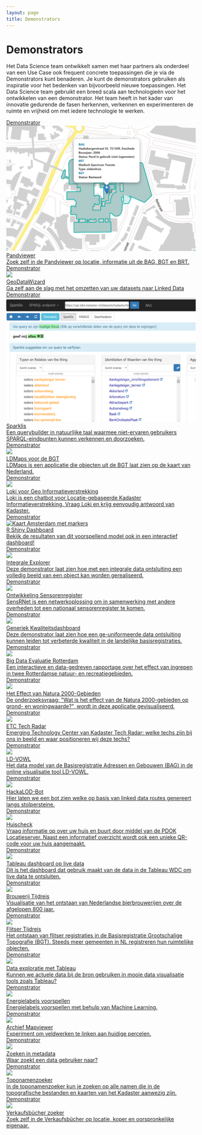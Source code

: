 ```yaml
---
layout: page
title: Demonstrators
---
```


# Demonstrators

Het Data Science team ontwikkelt samen met haar partners als onderdeel van een Use Case ook frequent concrete toepassingen die je via de Demonstrators kunt benaderen. Je kunt de demonstrators gebruiken als inspiratie voor het bedenken van bijvoorbeeld nieuwe toepassingen. Het Data Science team gebruikt een breed scala aan technologieën voor het ontwikkelen van een demonstrator. Het team heeft in het kader van innovatie gedurende de fasen herkennen, verkennen en experimenteren de ruimte en vrijheid om met iedere technologie te werken.

<div class="cards-wrapper">
  <a href="/demonstrators/pandviewer">
    <div class="card">
      <div class="card-type">Demonstrator</div>
      <img class="card-image" src="/assets/images/pandviewer.png">
      <div class="card-title">Pandviewer</div>
      <div class="card-description">Zoek zelf in de Pandviewer op locatie, informatie uit de BAG, BGT en BRT.</div>
    </div>
  </a>
  <a href="/demonstrators/geodatawizard">
    <div class="card">
      <div class="card-type">Demonstrator</div>
      <img class="card-image" src="/assets/images/spatial_wizard_logo.png">
      <div class="card-title">GeoDataWizard</div>
      <div class="card-description">Ga zelf aan de slag met het omzetten van uw datasets naar Linked Data</div>
    </div>
  </a>
  <a href="/demonstrators/sparklis/osparklis.html?title=%0A%09%09%09%09%09%09%09%09BAG%0A%09%09%09%09%09%09%09&endpoint=https%3A//api.labs.kadaster.nl/datasets/kadaster/bag/services/bag/sparql&max_increment_samples=100">
    <div class="card">
      <div class="card-type">Demonstrator</div>
      <img class="card-image" src="/assets/images/sparklis.png">
      <div class="card-title">Sparklis</div>
      <div class="card-description">Een querybuilder in natuurlijke taal waarmee niet-ervaren gebruikers SPARQL-eindpunten kunnen verkennen en doorzoeken.</div>
    </div>
  </a>
  <a href="/demonstrators/LDMaps_BGT/index.html">
    <div class="card">
      <div class="card-type">Demonstrator</div>
      <img class="card-image" src="/assets/images/ld-maps.png">
      <div class="card-title">LDMaps voor de BGT</div>
      <div class="card-description"> LDMaps is een applicatie die objecten uit de BGT laat zien op de kaart van Nederland.</div>
    </div>
  </a>
  <a href="/demonstrators/loki/index.html">
    <div class="card">
      <div class="card-type">Demonstrator</div>
      <img class="card-image" src="/assets/images/loki-logo.jpg">
      <div class="card-title">Loki voor Geo Informatieverstrekking</div>
      <div class="card-description">Loki is een chatbot voor Locatie-gebaseerde Kadaster Informatieverstrekking. Vraag Loki en krijg eenvoudig antwoord van Kadaster.</div>
    </div>
  </a>
  <div class="cards-wrapper">
  <a href="/demonstrators/bagdemonstrator/">
    <div class="card">
      <div class="card-type">Demonstrator</div>
      <img class="card-image" src="/assets/images/bag-voorspellingen-shiny.PNG" alt="Kaart Amsterdam met markers">
      <div class="card-title">R Shiny Dashboard</div>
      <div class="card-description">Bekijk de resultaten van dit voorspellend model ook in een interactief dashboard!</div>
    </div>
  </a>
</div>
  <a href="/demonstrators/integrale-explorer/index.html">
    <div class="card">
      <div class="card-type">Demonstrator</div>
      <img class="card-image" src="/assets/images/logoexplorer.PNG">
      <div class="card-title">Integrale Explorer</div>
      <div class="card-description">Deze demonstrator laat zien hoe met een integrale data ontsluiting een volledig beeld van een object kan worden gerealiseerd.</div>
    </div>
  </a>
  <a href="/demonstrators/sensrnet/index.html">
    <div class="card">
      <div class="card-type">Demonstrator</div>
      <img class="card-image" src="/assets/images/SensRNet-logo.png">
      <div class="card-title">Ontwikkeling Sensorenregister</div>
      <div class="card-description">SensRNet is een netwerkoplossing om in samenwerking met andere overheden tot een nationaal sensorenregister te komen.</div>
    </div>
  </a>
  <a href="/demonstrators/generiek-kwaliteitsdashboard/index.html">
    <div class="card">
      <div class="card-type">Demonstrator</div>
      <img class="card-image" src="/assets/images/kwaliteits_dashboard_screenshot.PNG">
      <div class="card-title">Generiek Kwaliteitsdashboard</div>
      <div class="card-description">Deze demonstrator laat zien hoe een ge-uniformeerde data ontsluiting kunnen leiden tot verbeterde kwaliteit in de landelijke basisregistraties.</div>
    </div>
  </a>
  <a href="https://kadata.maps.arcgis.com/apps/MapJournal/index.html?appid=e8adf6cd1dae4d42ad907ddcb29c64d3">
    <div class="card">
      <div class="card-type">Demonstrator</div>
      <img class="card-image" src="/assets/images/rotterdam-skyline.jpg">
      <div class="card-title">Big Data Evaluatie Rotterdam</div>
      <div class="card-description">Een interactieve en data-gedreven rapportage over het effect van ingrepen in twee Rotterdamse natuur- en recreatiegebieden.</div>
    </div>
  </a>
  <a href="https://arcg.is/11uvDD">
    <div class="card">
      <div class="card-type">Demonstrator</div>
      <img class="card-image" src="/assets/images/landscape-water.jpg">
      <div class="card-title">Het Effect van Natura 2000-Gebieden</div>
      <div class="card-description">De onderzoeksvraag: "Wat is het effect van de Natura 2000-gebieden op grond- en woningwaarde?", wordt in deze applicatie gevisualiseerd.</div>
    </div>
  </a>
  <a href="/tech-radar/index.html">
    <div class="card">
      <div class="card-type">Demonstrator</div>
      <img class="card-image" src="/assets/images/radar-banner.png">
      <div class="card-title">ETC Tech Radar</div>
      <div class="card-description">Emerging Technology Center van Kadaster Tech Radar: welke techs zijn bij ons in beeld en waar positioneren wij deze techs?</div>
    </div>
  </a>
  <a href="http://vowl.visualdataweb.org/ldvowl/#/graph?endpointURL=https:%2F%2Fapi.labs.kadaster.nl%2Fdatasets%2Fkadaster%2Fbag%2Fservices%2Fbag%2Fsparql">
    <div class="card">
      <div class="card-type">Demonstrator</div>
      <img class="card-image" src="/assets/images/ld-vowl.png">
      <div class="card-title">LD-VOWL</div>
      <div class="card-description">Het data model van de Basisregistratie Adressen en Gebouwen (BAG) in de online visualisatie tool LD-VOWL.</div>
    </div>
  </a>
  <a href="/demonstrators/hackalodbot/index.html">
    <div class="card">
      <div class="card-type">Demonstrator</div>
      <img class="card-image" src="/assets/images/telegram.png">
      <div class="card-title">HackaLOD-Bot</div>
      <div class="card-description">Hier laten we een bot zien welke op basis van linked data routes genereert langs stolpersteine. </div>
    </div>
  </a>
  <a href="/demonstrators/huischeck">
    <div class="card">
      <div class="card-type">Demonstrator</div>
      <img class="card-image" src="/assets/images/huis.png">
      <div class="card-title">Huischeck</div>
      <div class="card-description">Vraag informatie op over uw huis en buurt door middel van de PDOK Locatieserver.  Naast een informatief overzicht wordt ook een unieke QR-code voor uw huis aangemaakt.</div>
    </div>
  </a>
    <a href="/demonstrators/live-data-in-een-bi-toepassing/index.html">
    <div class="card">
      <div class="card-type">Demonstrator</div>
      <img class="card-image" src="/assets/images/livedatadashboard.png">
      <div class="card-title">Tableau dashboard op live data</div>
      <div class="card-description">Dit is het dashboard dat gebruik maakt van de data in de Tableau WDC om live data te ontsluiten.</div>
    </div>
  </a>
  <a href="/demonstrators/brouwerij-tijdreis">
    <div class="card">
      <div class="card-type">Demonstrator</div>
      <img class="card-image" src="/assets/images/bier.jpg">
      <div class="card-title">Brouwerij Tijdreis</div>
      <div class="card-description">Visualisatie van het ontstaan van Nederlandse bierbrouwerijen over de afgelopen 800 jaar.</div>
    </div>
  </a>
  <a href="/demonstrators/flitser-tijdreis">
    <div class="card">
      <div class="card-type">Demonstrator</div>
      <img class="card-image" src="/assets/images/flitser.svg">
      <div class="card-title">Flitser Tijdreis</div>
      <div class="card-description">Het ontstaan van flitser registraties in de Basisregistratie Grootschalige Topografie (BGT).  Steeds meer gemeenten in NL registreren hun ruimtelijke objecten.</div>
    </div>
  </a>
  <a href="/demonstrators/tableau">
    <div class="card">
      <div class="card-type">Demonstrator</div>
      <img class="card-image" src="/assets/images/tableau-logo.jpg">
      <div class="card-title">Data exploratie met Tableau</div>
      <div class="card-description">Kunnen we actuele data bij de bron gebruiken in mooie data visualisatie tools zoals Tableau?</div>
    </div>
  </a>
  <a href="/demonstrators/energielabels-voorspellen">
    <div class="card">
      <div class="card-type">Demonstrator</div>
      <img class="card-image" src="/assets/images/energielabels.png">
      <div class="card-title">Energielabels voorspellen</div>
      <div class="card-description">Energielabels voorspellen met behulp van Machine Learning.</div>
    </div>
  </a>
  <!--
  <a href="http://www.visualdataweb.de/webvowl/#iri=https://data.labs.kadaster.nl/kadaster/bag-vocab/download.trig.gz">
    <div class="card">
      <div class="card-type">Demonstrator</div>
      <img class="card-image" src="/assets/images/webvowl.png">
      <div class="card-title">Vocabulaire visualisatie met WebVOWL</div>
      <div class="card-description">Met deze demo laten we zien dat onze datamodellen ook te visualiseren zijn met tools op het Web.</div>
    </div>
  </a>
  -->
  <a href="/demonstrators/archief-mapviewer">
    <div class="card">
      <div class="card-type">Demonstrator</div>
      <img class="card-image" src="/assets/images/gemeente-lisse.jpg">
      <div class="card-title">Archief Mapviewer</div>
      <div class="card-description">Experiment om veldwerken te linken aan huidige percelen.</div>
    </div>
  </a>
  <a href="/demonstrators/zoeken">
    <div class="card">
      <div class="card-type">Demonstrator</div>
      <img class="card-image" src="/assets/images/lov.jpg">
      <div class="card-title">Zoeken in metadata</div>
      <div class="card-description">Waar zoekt een data gebruiker naar?</div>
    </div>
  </a>
  <a href="/demonstrators/namen-app">
    <div class="card">
      <div class="card-type">Demonstrator</div>
      <img class="card-image" src="/assets/images/namen-app-tegel-image.png">
      <div class="card-title">Toponamenzoeker</div>
      <div class="card-description"> In de toponamenzoeker kun je zoeken op alle namen die in de topografische bestanden en kaarten van het Kadaster aanwezig zijn.</div>
    </div>
  </a>
  <a href="/demonstrators/verkaufsbucher-zoeken">
    <div class="card">
      <div class="card-type">Demonstrator</div>
      <img class="card-image" src="/assets/images/verkaufsbucher-app-tegel-img.png">
      <div class="card-title">Verkaufsbücher zoeker</div>
      <div class="card-description">Zoek zelf in de Verkaufsbücher op locatie, koper en oorspronkelijke eigenaar.</div>
    </div>
  </a>
</div>
